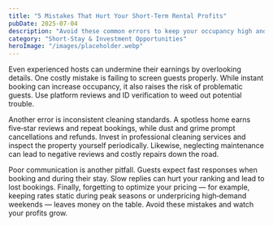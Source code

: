 ```yaml
---
title: "5 Mistakes That Hurt Your Short‑Term Rental Profits"
pubDate: 2025-07-04
description: "Avoid these common errors to keep your occupancy high and expenses low."
category: "Short‑Stay & Investment Opportunities"
heroImage: "/images/placeholder.webp"
---
```


Even experienced hosts can undermine their earnings by overlooking details. One costly mistake is failing to screen guests properly. While instant booking can increase occupancy, it also raises the risk of problematic guests. Use platform reviews and ID verification to weed out potential trouble.

Another error is inconsistent cleaning standards. A spotless home earns five‑star reviews and repeat bookings, while dust and grime prompt cancellations and refunds. Invest in professional cleaning services and inspect the property yourself periodically. Likewise, neglecting maintenance can lead to negative reviews and costly repairs down the road.

Poor communication is another pitfall. Guests expect fast responses when booking and during their stay. Slow replies can hurt your ranking and lead to lost bookings. Finally, forgetting to optimize your pricing — for example, keeping rates static during peak seasons or underpricing high‑demand weekends — leaves money on the table. Avoid these mistakes and watch your profits grow.

